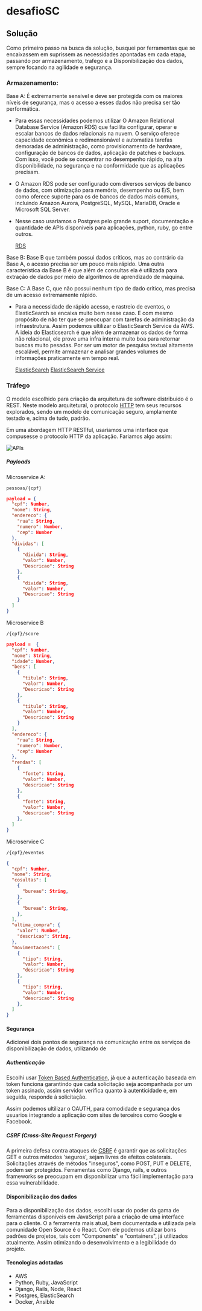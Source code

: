 
# desafioSC

## Solução
	
Como primeiro passo na busca da solução, busquei por ferramentas que se encaixassem em suprissem as necessidades apontadas em cada etapa, passando por armazenamento, trafego e a Disponibilização dos dados, sempre focando na agilidade e segurança.

###  Armazenamento:

Base A: É extremamente sensível e deve ser protegida com
os maiores níveis de segurança, mas o acesso a esses dados não precisa ser tão performática.
	
- Para essas necessidades podemos utilizar O Amazon Relational Database Service (Amazon RDS) que facilita configurar, operar e escalar bancos de dados relacionais na nuvem. O serviço oferece capacidade econômica e redimensionável e automatiza tarefas demoradas de administração, como provisionamento de hardware, configuração de bancos de dados, aplicação de patches e backups. Com isso, você pode se concentrar no desempenho rápido, na alta disponibilidade, na segurança e na conformidade que as aplicações precisam.

- O Amazon RDS pode ser configurado com diversos serviços de banco de dados, com otimização para memória, desempenho ou E/S, bem como oferece suporte para os de bancos de dados mais comuns, incluindo Amazon Aurora, PostgreSQL, MySQL, MariaDB, Oracle e Microsoft SQL Server.

- Nesse caso usariamos o Postgres pelo grande suport, documentação e quantidade de APIs disponiveis para aplicações, python, ruby, go entre outros.

	[RDS](https://aws.amazon.com/rds/?nc1=h_ls)

Base B:  Base B que também possui dados críticos, mas ao contrário da Base A, o acesso
precisa ser um pouco mais rápido. Uma outra característica da Base B é que além de consultas
ela é utilizada para extração de dados por meio de algoritmos de aprendizado de máquina.
	


Base C: A Base C, que não possui nenhum tipo de dado crítico, mas precisa de um acesso
extremamente rápido.

- Para a necessidade de rápido acesso, e rastreio de eventos, o ElasticSearch se encaixa muito bem nesse caso. E com mesmo propósito de não ter que se preocupar com tarefas de administração da infraestrutura. Assim podemos ultilizar o ElasticSearch Service da AWS. A ideia do Elasticsearch é que além de armazenar os dados de forma não relacional, ele prove uma infra interna muito boa para retornar buscas muito pesadas. Por ser um motor de pesquisa textual altamente escalável, permite armazenar e analisar grandes volumes de informações praticamente em tempo real.

	[ElasticSearch](https://www.elastic.co/products/elasticsearch)
	[ElasticSearch Service](https://aws.amazon.com/pt/elasticsearch-service/)



### Tráfego

O modelo  escolhido para criação da arquitetura de software distribuido é o REST. Neste modelo arquitetural, o protocolo [HTTP](https://pt.wikipedia.org/wiki/Hypertext_Transfer_Protocol) tem seus recursos explorados, sendo um modelo de comunicação seguro, amplamente testado e, acima de tudo, padrão.

Em uma abordagem HTTP RESTful, usariamos uma  interface que compusesse o protocolo HTTP da aplicação. Fariamos algo assim:

![APIs](https://github.com/JonnatasCabral/desafioSC/blob/master/imagens/api.jpg)

##### Payloads 


Microservice A:

 `pessoas/{cpf}`
```json
payload = {
  "cpf": Number,
  "nome": String,
  "endereco": {
    "rua": String,
    "numero": Number,
    "cep": Number
  },
  "dividas": [
    {
      "divida": String,
      "valor": Number,
      "Descricao": String
    },
    {
      "divida": String,
      "valor": Number,
      "Descricao": String
    }
  ]
}
```


Microservice B

`/{cpf}/score`
```json
payload =  {
  "cpf": Number,
  "nome": String, 
  "idade": Number,
  "bens": [
    {
      "titulo": String,
      "valor": Number,
      "Descricao": String
    },
    {
      "titulo": String,
      "valor": Number,
      "Descricao": String
    }
  ],
  "endereco": {
    "rua": String,
    "numero": Number,
    "cep": Number
  },
  "rendas": [
    {
      "fonte": String,
      "valor": Number,
      "descricao": String
    },
    {
      "fonte": String,
      "valor": Number,
      "descricao": String
    },
  ]
}
```

Microservice C

`/{cpf}/eventos`
```json
{
  "cpf": Number,
  "nome": String,
  "cosultas": [
    {
      "bureau": String,
    },
    {
      "bureau": String,
    },
  ],
  "ultima_compra": {
    "valor": Number,
    "descricao": String,
  },
  "movimentacoes": [
    {
      "tipo": String,
      "valor": Number,
      "descricao": String
    },
    {
      "tipo": String,
      "valor": Number,
      "descricao": String
    },
  ]
}
```

#### Segurança

Adicionei dois pontos de segurança na comunicação entre os serviços de disponibilização de dados, utilizando de 


##### Authenticação

Escolhi usar [Token Based Authentication](https://www.w3.org/2001/sw/Europe/events/foaf-galway/papers/fp/token_based_authentication/), já que a autenticação baseada em token funciona garantindo que cada solicitação seja acompanhada por um token assinado, assim servidor verifica quanto à autenticidade e, em seguida, responde à solicitação.

Assim podemos ultilizar o OAUTH, para comodidade e segurança dos usuarios integrando a aplicação com sites de terceiros
como Google e Facebook. 


##### CSRF  (Cross-Site Request Forgery)

A primeira defesa contra ataques de [CSRF](https://pt.wikipedia.org/wiki/Cross-site_request_forgery) é garantir que as solicitações GET e outros métodos 'seguros', sejam livres de efeitos colaterais. Solicitações através de métodos "inseguros", como POST, PUT e DELETE, podem ser protegidos.
Ferramentas como Django, rails, e outros frameworks se preocupam em disponibilizar uma fácil implementação para essa vulnerabilidade.

#### Disponibilização dos dados

Para a disponibilização dos dados, escolhi usar do poder da gama de ferramentas disponiveis em JavaScript para a criação de uma interface para o cliente. O a ferramenta mais atual, bem documentada e utilizada pela comunidade Open Source é o React. Com ele podemos utilizar bons padrões de projetos, tais com "Components" e "containers", já utilizados atualmente. Assim otimizando o desenvolvimento e a legibilidade do projeto.

#### Tecnologias adotadas
- AWS
- Python, Ruby, JavaScript
- Django, Rails, Node, React
- Postgres, ElasticSearch
- Docker, Ansible
